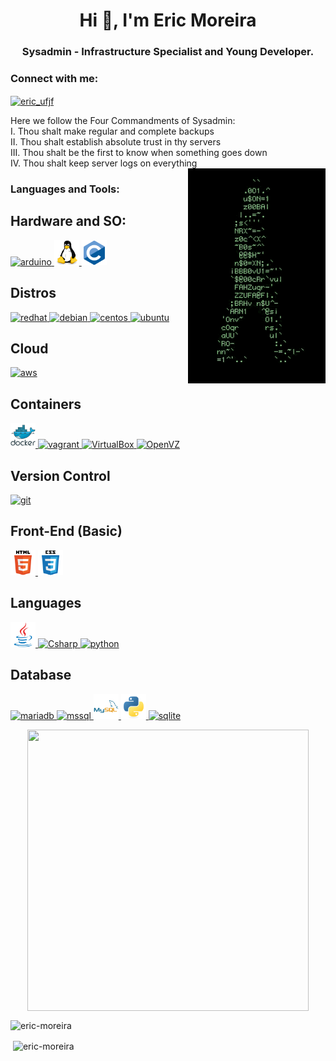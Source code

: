 <h1 align="center">Hi 👋, I'm Eric Moreira</h1>
<h3 align="center">Sysadmin - Infrastructure Specialist and Young Developer.</h3>

<h3 align="left">Connect with me:</h3>
<p align="left">
<a href="https://www.hackerrank.com/eric_ufjf" target="blank"><img align="center" src="https://raw.githubusercontent.com/rahuldkjain/github-profile-readme-generator/master/src/images/icons/Social/hackerrank.svg" alt="eric_ufjf" height="30" width="40" /></a>
</p>
Here we follow the Four Commandments of Sysadmin: <br/>
I. Thou shalt make regular and complete backups <br/>
II. Thou shalt establish absolute trust in thy servers <br/>
III. Thou shalt be the first to know when something goes down <br/>
IV. Thou shalt keep server logs on everything <br/>

<img align="right" src="walking-code.gif"/>
<h3 align="left">Languages and Tools:</h3>
<h2 align="left"> Hardware and SO: </h2>
<p align="left">

<a href="https://www.arduino.cc/" target="_blank" rel="noreferrer"> <img src="https://cdn.worldvectorlogo.com/logos/arduino-1.svg" alt="arduino" width="40" height="40"/> </a> <a href="https://www.linux.org/" target="_blank" rel="noreferrer"> <img src="https://raw.githubusercontent.com/devicons/devicon/master/icons/linux/linux-original.svg" alt="linux" width="40" height="40"/> </a> <a href="https://www.cprogramming.com/" target="_blank" rel="noreferrer"> <img src="https://raw.githubusercontent.com/devicons/devicon/master/icons/c/c-original.svg" alt="c" width="40" height="40"/> </a> <br/>
  
<h2 align="left"> Distros </h2>
<a href="https://redhat.com/" target="_blank" rel="noreferrer"> <img src="https://external-content.duckduckgo.com/iu/?u=https%3A%2F%2Favadirect-freedomusainc1.netdna-ssl.com%2Fpictures%2Fbig%2FRH0155783.png&f=1&nofb=1" alt="redhat" width="40" height="40"/> </a>
<a href="https://www.debian.org/" target="_blank" rel="noreferrer"> <img src="https://external-content.duckduckgo.com/iu/?u=https%3A%2F%2Fcdn0.iconfinder.com%2Fdata%2Ficons%2Fflat-round-system%2F512%2Fdebian-512.png&f=1&nofb=1" alt="debian" width="40" height="40"/> </a>
<a href="https://www.centos.org/" target="_blank" rel="noreferrer"> <img src="https://external-content.duckduckgo.com/iu/?u=https%3A%2F%2Ftse4.mm.bing.net%2Fth%3Fid%3DOIP.RuprMJ1uM0RVsOM6AWoZeQHaHa%26pid%3DApi&f=1" alt="centos" width="40" height="40"/> </a>
<a href="https://ubuntu.com/" target="_blank" rel="noreferrer"> <img src="https://external-content.duckduckgo.com/iu/?u=https%3A%2F%2Fwww.designbust.com%2Fdownload%2F29%2Fpng%2Fubuntu_logo_icon512.png&f=1&nofb=1" alt="ubuntu" width="40" height="40"/> </a> 

<h2 align="left"> Cloud </h2>
<a href="https://aws.amazon.com" target="_blank" rel="noreferrer"> <img src="https://external-content.duckduckgo.com/iu/?u=https%3A%2F%2Fa0.awsstatic.com%2Flibra-css%2Fimages%2Flogos%2Faws_logo_smile_1200x630.png&f=1&nofb=1" alt="aws" width="120" height="63"/> </a> <br/>

<h2 align="left"> Containers </h2>
<a href="https://www.docker.com/" target="_blank" rel="noreferrer"> <img src="https://raw.githubusercontent.com/devicons/devicon/master/icons/docker/docker-original-wordmark.svg" alt="docker" width="40" height="40"/> </a> 
<a href="https://www.vagrantup.com/" target="_blank" rel="noreferrer"> <img src="https://www.vectorlogo.zone/logos/vagrantup/vagrantup-icon.svg" alt="vagrant" width="40" height="40"/> </a>
<a href="https://www.virtualbox.org/" > <img src="https://external-content.duckduckgo.com/iu/?u=https%3A%2F%2Ftse1.mm.bing.net%2Fth%3Fid%3DOIP.qaw5sPTRHU-ll-cyv21jnQHaHa%26pid%3DApi&f=1" alt="VirtualBox" width="40" height="40" /> </a>
<a href="https://openvz.org/"> <img src="https://external-content.duckduckgo.com/iu/?u=https%3A%2F%2Fwww.turosoft.com%2Fwp-content%2Fuploads%2F2013%2F06%2Fopenvz-4-logo-slogan-vertical-big-e1370903776475.png&f=1&nofb=1" alt="OpenVZ"  width="40" height="40"/> </a>

<h2 align="left"> Version Control </h2>
<a href="https://git-scm.com/" target="_blank" rel="noreferrer"> <img src="https://www.vectorlogo.zone/logos/git-scm/git-scm-icon.svg" alt="git" width="40" height="40"/> </a> 

<h2 align="left"> Front-End (Basic) </h2>
<a href="https://www.w3.org/html/" target="_blank" rel="noreferrer"> <img src="https://raw.githubusercontent.com/devicons/devicon/master/icons/html5/html5-original-wordmark.svg" alt="html5" width="40" height="40"/> </a>
<a href="https://www.w3schools.com/css/" target="_blank" rel="noreferrer"> <img src="https://raw.githubusercontent.com/devicons/devicon/master/icons/css3/css3-original-wordmark.svg" alt="css3" width="40" height="40"/> </a> 

<h2 align="left"> Languages </h2>
<a href="https://www.java.com" target="_blank" rel="noreferrer"> <img src="https://raw.githubusercontent.com/devicons/devicon/master/icons/java/java-original.svg" alt="java" width="40" height="40" /> </a>
<a href="https://docs.microsoft.com/en-us/dotnet/csharp/"> <img src="https://external-content.duckduckgo.com/iu/?u=https%3A%2F%2Fbanner2.kisspng.com%2F20180408%2Fkhq%2Fkisspng-c-programming-language-computer-icons-computer-pr-programming-5acadc61f299d0.3171672115232441299937.jpg&f=1&nofb=1" alt="Csharp" width="40" height="40" /> </a>
<a href="https://www.python.org/" target="_blank" rel="noreferrer"> <img src="https://external-content.duckduckgo.com/iu/?u=https%3A%2F%2Fwww.freepngimg.com%2Fdownload%2Fandroid%2F72537-icons-python-programming-computer-social-tutorial.png&f=1&nofb=1" alt="python" width="40" height="40" /> </a>



<h2 align="left"> Database </h2>
<a href="https://mariadb.org/" target="_blank" rel="noreferrer"> <img src="https://www.vectorlogo.zone/logos/mariadb/mariadb-icon.svg" alt="mariadb" width="40" height="40"/> </a> <a href="https://www.microsoft.com/en-us/sql-server" target="_blank" rel="noreferrer"> <img src="https://www.svgrepo.com/show/303229/microsoft-sql-server-logo.svg" alt="mssql" width="40" height="40"/> </a> <a href="https://www.mysql.com/" target="_blank" rel="noreferrer"> <img src="https://raw.githubusercontent.com/devicons/devicon/master/icons/mysql/mysql-original-wordmark.svg" alt="mysql" width="40" height="40"/> </a> <a href="https://www.python.org" target="_blank" rel="noreferrer"> <img src="https://raw.githubusercontent.com/devicons/devicon/master/icons/python/python-original.svg" alt="python" width="40" height="40"/> </a> <a href="https://www.sqlite.org/" target="_blank" rel="noreferrer"> <img src="https://www.vectorlogo.zone/logos/sqlite/sqlite-icon.svg" alt="sqlite" width="40" height="40"/> </a> 

</p>

<p align="center"><img align="center" width="450" height="450" align="center" src="https://pbs.twimg.com/media/Dp-53EhWwAEqqur.jpg" /></p>

<p><img align="center" src="https://github-readme-stats.vercel.app/api/top-langs?username=eric-moreira&show_icons=true&locale=en&layout=compact" alt="eric-moreira" /></p>

<p>&nbsp;<img align="center" src="https://github-readme-stats.vercel.app/api?username=eric-moreira&show_icons=true&locale=en" alt="eric-moreira" /></p>

